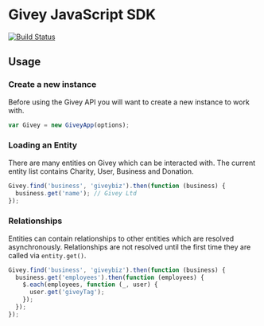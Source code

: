 # Givey JavaScript SDK

[![Build Status](https://travis-ci.org/givey/js-sdk.png?branch=master)](https://travis-ci.org/givey/js-sdk)


## Usage

### Create a new instance

Before using the Givey API you will want to create a new instance to work with.

``` js
var Givey = new GiveyApp(options);
```


### Loading an Entity

There are many entities on Givey which can be interacted with. The current entity list contains Charity, User, Business and Donation.

``` js
Givey.find('business', 'giveybiz').then(function (business) {
  business.get('name'); // Givey Ltd
});
```


### Relationships

Entities can contain relationships to other entities which are resolved asynchronously. Relationships are not resolved until the first time they are called via ```entity.get()```.

``` js
Givey.find('business', 'giveybiz').then(function (business) {
  business.get('employees').then(function (employees) {
    $.each(employees, function (_, user) {
      user.get('giveyTag');
    });
  });
});
```
